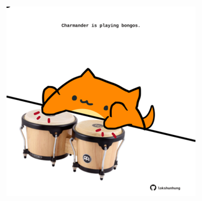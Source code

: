 <!-- built at 15/11/2023, 03:00:47 UTC -->
<p align="center">
  <img width="500" height="500" src="./ReadmeImage.svg">
</p>

